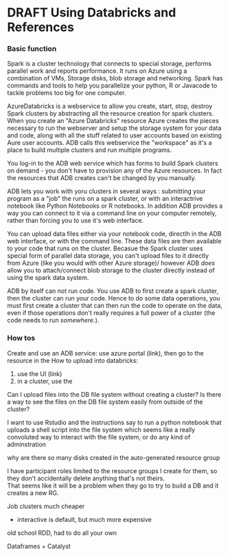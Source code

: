 # DRAFT Using Databricks and References

### Basic function

Spark is a cluster technology that connects to special storage, performs parallel work and reports performance.  It
runs on Azure using a combination of VMs, Storage disks, blob storage and networking.   Spark has commands and tools
to help you parallelize your python, R or Javacode to tackle problems too big for one computer.  

AzureDatabricks is a webservice to allow you create, start, stop, destroy Spark clusters by abstracting all the 
resource creation for spark clusters.   When you create an "Azure Databricks" resource Azure creates the pieces necessary 
to run the webserver and setup the storage system for your data and code, along with all the stuff related to user accounts
based on existing Aure user accounts.   ADB calls this webservice the "workspace" as it's a place to build multiple clusters and run multiple programs.  

You log-in to the ADB web service which has forms to build Spark clusters on demand - you don't have to provision any of the Azure resources.  In fact the resources that ADB creates can't be changed by you manually.  

ADB lets you work with yoru clusters in several ways : submitting your program as a "job" the runs on a spark cluster, or with an interactrive notebook like Python Notebooks or R notebooks.     In addition ADB provides a way you can connect to it via a command line on your computer remotely, rather than forcing you to use it's web interface.  

You can upload data files either via your notebook code, directlh in the ADB web interface, or with the command line.  These
data files are then available to your code that runs on the cluster.  Becasue the Spark cluster uses special form of 
parallel data storage, you can't upload files to it directly from Azure (like you would with other Azure storage)/  however
ADB _does_ allow you to attach/connect blob storage to the cluster directly instead of using the spark data system. 

ADB by itself can not run code.  You use ADB to first create a spark cluster, then the cluster can run your code.  Hence to do some data operations, you must first create a cluster that can then run the code to operate on the data, even if those operations don't really requires a full power of a cluster (the code needs to run _somewhere_.). 


### How tos

Create and use an ADB service: use azure portal (link), then go to the resource in the 
How to upload into databricks: 

1) use the UI (link)
2) in a cluster, use the 

Can I upload files into the DB file system without creating a cluster?  Is there a way to see the files 
on the DB file system easily from outside of the cluster?

I want to use Rstudio and the instructions say to run a python notebook that uploads a shell script
into the file system which seems like a really convoluted way to interact with the file system, or do
any kind of adminstration

why are there _so_ many disks created in the auto-generated resource group

I have participant roles limited to the resource groups I create for them, so they
don't accidentally delete anything that's not theirs.  
   That seems like it will be a problem when they go to try to build a DB and it creates a new RG. 



Job clusters much cheaper
- interactive is default, but much more expensive


old school RDD, had to do all your own 

Dataframes + Catalyst